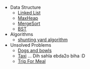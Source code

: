 - Data Structure
  - [Linked List](dataStructureAndAlgorithms/linkList)
  - [MaxHeap](dataStructureAndAlgorithms/maxHeap)
  - [MergeSort](dataStructureAndAlgorithms/MergeSort)
  - [BST](dataStructureAndAlgorithms/BST)
- Algorithms
  - [shunting yard algorithm](dataStructureAndAlgorithms/shuntingYardAlgorithm)
- Unsolved Problems
  - [Dogs and bowls](http://codeforces.com/gym/100944/problem/D?locale=en)
  - [Taxi](http://codeforces.com/problemset/problem/158/B) ... Dih sahla ebda2o biha :D
  - [Trip For Meal](http://codeforces.com/problemset/problem/876/A)
